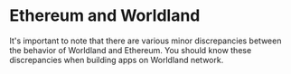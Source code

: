 # Ethereum and Worldland

It's important to note that there are various minor discrepancies between the behavior of Worldland and Ethereum. You should know these discrepancies when building apps on Worldland network.
